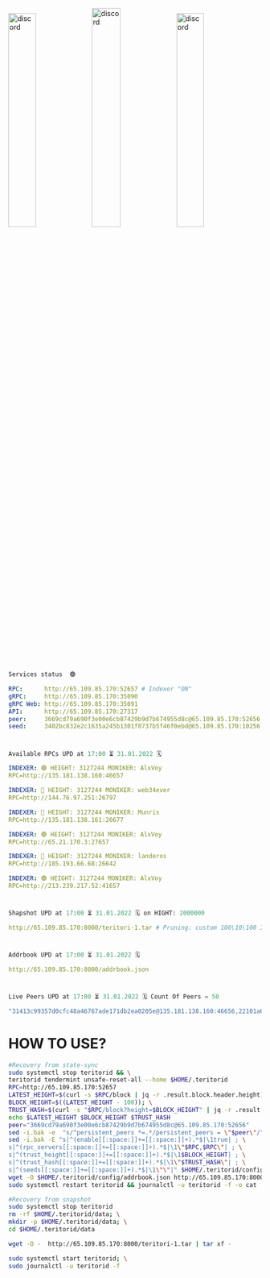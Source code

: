 [<img src='https://user-images.githubusercontent.com/83868103/215836529-812ac1b8-029f-4f5d-bb72-8539c308b0f4.png' alt='discord'  width='33%'>](https://github.com/romanv1812/Teritori/blob/main/data/mainnet_guide.md)[<img src='https://user-images.githubusercontent.com/83868103/215836572-1ace2f52-bfa5-452a-a9bd-1382169bc8f2.png' alt='discord'  width='33.39%'>](https://restake.app/teritori/torivaloper1qy38xmcrnht0kt5c5fryvl8llrpdwer6atxj5u/stake)[<img src='https://user-images.githubusercontent.com/83868103/215836599-cb1990d2-2e43-4fc2-898a-c373bcb64677.png' alt='discord'  width='33%'>](https://restake.app/teritori/torivaloper1qy38xmcrnht0kt5c5fryvl8llrpdwer6atxj5u/stake)
```python
Services status  🟢
```
```YAML
RPC:      http://65.109.85.170:52657 # Indexer "ON" 
gRPC:     http://65.109.85.170:35090  
gRPC Web: http://65.109.85.170:35091  
API:      http://65.109.85.170:27317  
peer:     3669cd79a690f3e00e6cb87429b9d7b674955d8c@65.109.85.170:52656  
seed:     3402bc832e2c1635a245b1301f0737b5f46f0ebd@65.109.85.170:10256  
```
#
```python
Available RPCs UPD at 17:00 ⏳ 31.01.2022 🗓️
```

```YAML
INDEXER: 🟢 HEIGHT: 3127244 MONIKER: AlxVoy
RPC=http://135.181.138.160:46657

INDEXER: 🔴 HEIGHT: 3127244 MONIKER: web34ever
RPC=http://144.76.97.251:26797

INDEXER: 🔴 HEIGHT: 3127244 MONIKER: Munris
RPC=http://135.181.138.161:26677

INDEXER: 🟢 HEIGHT: 3127244 MONIKER: AlxVoy
RPC=http://65.21.170.3:27657

INDEXER: 🔴 HEIGHT: 3127244 MONIKER: landeros 
RPC=http://185.193.66.68:26642

INDEXER: 🟢 HEIGHT: 3127244 MONIKER: AlxVoy
RPC=http://213.239.217.52:41657
```
#
```python
Shapshot UPD at 17:00 ⏳ 31.01.2022 🗓️ on HIGHT: 2000000
```
```YAML
http://65.109.85.170:8000/teritori-1.tar # Pruning: custom 100\10\100 Indexer "on"
```
#
```python
Addrbook UPD at 17:00 ⏳ 31.01.2022 🗓️ 
```
```YAML
http://65.109.85.170:8000/addrbook.json 
```
#
```python
Live Peers UPD at 17:00 ⏳ 31.01.2022 🗓️ Count Of Peers = 50 
```
```YAML
"31413c99357d0cfc48a46767ade171db2ea0205e@135.181.138.160:46656,22101a61b235e607d5d0ad51b698d7511ebf87e2@144.76.97.251:26796,c9be05c0ec5fa032cd10bd59bb6173c025b97f17@135.181.138.161:26676,5ae1012f9b0f4672d8152de903d115dd2f1a3ee3@65.21.170.3:27656,15dd94f68c450da2c3b7c60b6364e3dce6f0cbf2@185.193.66.68:26641,07d196ccefcadc548c6cd06cfea425f1544b1495@213.239.217.52:41656"
```


# HOW TO USE?
```bash
#Recovery from state-sync
sudo systemctl stop teritorid && \
teritorid tendermint unsafe-reset-all --home $HOME/.teritorid
RPC=http://65.109.85.170:52657
LATEST_HEIGHT=$(curl -s $RPC/block | jq -r .result.block.header.height); \
BLOCK_HEIGHT=$((LATEST_HEIGHT - 100)); \
TRUST_HASH=$(curl -s "$RPC/block?height=$BLOCK_HEIGHT" | jq -r .result.block_id.hash)
echo $LATEST_HEIGHT $BLOCK_HEIGHT $TRUST_HASH
peer="3669cd79a690f3e00e6cb87429b9d7b674955d8c@65.109.85.170:52656"
sed -i.bak -e  "s/^persistent_peers *=.*/persistent_peers = \"$peer\"/" $HOME/.teritorid/config/config.toml
sed -i.bak -E "s|^(enable[[:space:]]+=[[:space:]]+).*$|\1true| ; \
s|^(rpc_servers[[:space:]]+=[[:space:]]+).*$|\1\"$RPC,$RPC\"| ; \
s|^(trust_height[[:space:]]+=[[:space:]]+).*$|\1$BLOCK_HEIGHT| ; \
s|^(trust_hash[[:space:]]+=[[:space:]]+).*$|\1\"$TRUST_HASH\"| ; \
s|^(seeds[[:space:]]+=[[:space:]]+).*$|\1\"\"|" $HOME/.teritorid/config/config.toml
wget -O $HOME/.teritorid/config/addrbook.json http://65.109.85.170:8000/addrbook.json
sudo systemctl restart teritorid && journalctl -u teritorid -f -o cat
```
```bash
#Recovery from snapshot
sudo systemctl stop teritorid
rm -rf $HOME/.teritorid/data; \
mkdir -p $HOME/.teritorid/data; \
cd $HOME/.teritorid/data

wget -O -  http://65.109.85.170:8000/teritori-1.tar | tar xf -

sudo systemctl start teritorid; \
sudo journalctl -u teritorid -f
```
